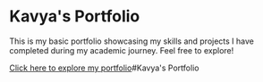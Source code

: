 # Kavya's Portfolio

This is my basic portfolio showcasing my skills and projects I have completed during my academic journey. Feel free to explore!

[Click here to explore my portfolio](https://bit.ly/Kavyasportfolio)#Kavya's Portfolio
